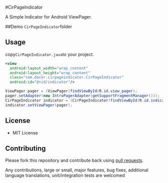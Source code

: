 #CirPageIndicator

A Simple Indicator for Android ViewPager.

##Demo
`CirPageIndicator`folder

## Usage
copy`CirPageIndicator.java`to your project.

```xml
<view
  android:layout_width="wrap_content"
  android:layout_height="wrap_content"
  class="com.dacer.cirpageindicator.CirPageIndicator"
  android:id="@+id/indicator"/>
```

```java
ViewPager pager = (ViewPager)findViewById(R.id.view_pager);
pager.setAdapter(new IntroPagerAdapter(getSupportFragmentManager()));
CirPageIndicator indicator = (CirPageIndicator)findViewById(R.id.indicator);
indicator.setViewPager(pager);
```


## License

* MIT License

## Contributing

Please fork this repository and contribute back using
[pull requests](https://github.com/github/android/pulls).

Any contributions, large or small, major features, bug fixes, additional
language translations, unit/integration tests are welcomed
